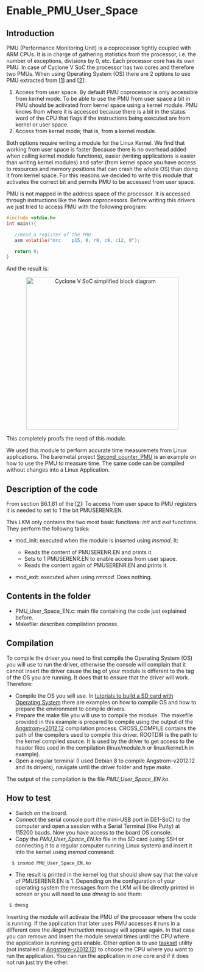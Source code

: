 Enable_PMU_User_Space
================

Introduction
-------------
 PMU (Performance Monitoring Unit) is a coprocessor tightly coupled with ARM CPUs. It is in charge of gathering statistics from the processor, i.e. the number of  exceptions, divisions by 0, etc. Each processor core has its own PMU. In case of Cyclone V SoC the processor has two cores and therefore two PMUs. When using Operating System (OS) there are 2 options to use PMU extracted from [[1](http://neocontra.blogspot.com.es/2013/05/user-mode-performance-counters-for.html)] and [[2](http://infocenter.arm.com/help/index.jsp?topic=/com.arm.doc.ddi0406c/index.html)]:
 
1.	Access from user space. By default PMU coprocessor is only accessible from kernel mode. To be able to use the PMU from user space a bit in PMU should be activated from kernel space using a kernel module. PMU knows from where it is accessed because there is a bit in the status word of the CPU that flags if the instructions being executed are from kernel or user space.
2.	Access from kernel mode; that is, from a kernel module.

Both options require writing a module for the Linux Kernel. We find that working from user space is faster (because there is no overhead added when calling kernel module functions), easier (writing applications is easier than writing kernel modules) and safer (from kernel space you have access to resources and memory positions that can crash the whole OS) than doing it from kernel space.  For this reasons we decided to write this module that activates the correct bit and permits PMU to be accessed from user space.  
 
 PMU is not  mapped in the address space of the processor. It is accessed through  instructions like the Neon coprocessors. Before writing this drivers we just tried to access PMU with the following program:
 
 ```c
#include <stdio.h>
int main(){

	//Read a register of the PMU
	asm volatile("mrc    p15, 0, r0, c9, c12, 0");

	return 0;
}	 
```
 
 And the result is:
 
 
<p align="center">
  <img src="https://raw.githubusercontent.com/robertofem/CycloneVSoC-examples/master/Linux-modules/Enable_PMU_user_space/access_PMU_user.png" width="400" align="middle" alt="Cyclone V SoC simplified block diagram" />
</p>
 
This completely proofs the need of this module.

We used this module to perform accurate time measuremets from Linux applications. The baremetal project [Second_counter_PMU](https://github.com/robertofem/CycloneVSoC-examples/tree/master/Baremetal-applications/Second_counter_PMU) is an example on how to use the PMU to measure time. The same code can be compiled without changes into a Linux Application. 

Description of the code
---------------------------
From section B6.1.81 of the [[2](http://infocenter.arm.com/help/index.jsp?topic=/com.arm.doc.ddi0406c/index.html)]: To access from user space to PMU registers it is needed to set to 1 the bit PMUSERENR.EN.

This LKM only contains the two most basic functions: _init_ and _exit_ functions. They perform the followng tasks:

* mod_init: executed when the module is inserted using _insmod_. It:
 
    * Reads the content of PMUSERENR.EN and prints it.
    * Sets to 1 PMUSERENR.EN to enable access from user space.
    * Reads the content again of PMUSERENR.EN and prints it.
    
* mod_exit: executed when using _rmmod_. Does nothing. 


Contents in the folder
----------------------
* PMU_User_Space_EN.c: main file containing the code just explained before.
* Makefile: describes compilation process.

Compilation
-------------
To compile the driver you need to first compile the Operating System (OS) you will use to run the driver, otherwise the console will complain that it cannot insert the driver cause the tag of your module is different to the tag of the OS you are running. It does that to ensure that the driver will work. Therefore:

  * Compile the OS you will use. In [tutorials to build a SD card with Operating System](https://github.com/robertofem/CycloneVSoC-examples/tree/master/SD-operating-system) there are examples on how to compile OS and how to prepare the environment to compile drivers. 
  * Prepare the make file you will use to compile the module. The makefile provided in this example is prepared to compile using the output of the [Angstrom-v2012.12](https://github.com/robertofem/CycloneVSoC-examples/tree/master/SD-operating-system/Angstrom-v2012.12) compilation process. CROSS_COMPILE contains the path of the compilers used to compile this driver. ROOTDIR is the path to the kernel compiled source. It is used by the driver to get access to the header files used in the compilation (linux/module.h or linux/kernel.h in example).
  * Open a regular terminal (I used Debian 8 to compile Angstrom-v2012.12 and its drivers), navigate until the driver folder and type _make_.
 
The output of the compilation is the file _PMU_User_Space_EN.ko_.

How to test
------------
* Switch on the board.
* Connect the serial console port (the mini-USB port in DE1-SoC) to the computer and open a session with a Serial Terminal (like Putty) at 115200 bauds. Now you have access to the board OS console.
* Copy the _PMU_User_Space_EN.ko_ file in the SD card (using SSH or connecting it to a regular computer running Linux system) and insert it into the kernel using _insmod_ command: 
```bash
  $ insmod PMU_User_Space_EN.ko
```
 * The result is printed in the kernel log that should show say that the value of PMUSERENR.EN is 1. Depending on the configuration of your operating system the messages from the LKM will be directly printed in screen or you will need to use _dmesg_ to see them:
 ```bash
  $ dmesg
```

Inserting the module will activate the PMU of the processor where the code is running. If the application that later uses PMU accesses it runs in a different core the _illegal instruction_ message will appear again. In that case you can remove and insert the module several times until the CPU where the application is running gets enable. Other option is to use [taskset](http://xmodulo.com/run-program-process-specific-cpu-cores-linux.html) utility (not installed in [Angstrom-v2012.12](https://github.com/robertofem/CycloneVSoC-examples/tree/master/SD-operating-system/Angstrom-v2012.12)) to choose the CPU where you want to run the application. You can run the application in one core and if it does not run just try the other.